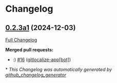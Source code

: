 # Changelog

## [0.2.3a1](https://github.com/OpenVoiceOS/ovos-solver-YesNo-plugin/tree/0.2.3a1) (2024-12-03)

[Full Changelog](https://github.com/OpenVoiceOS/ovos-solver-YesNo-plugin/compare/0.2.2...0.2.3a1)

**Merged pull requests:**

- :\) [\#16](https://github.com/OpenVoiceOS/ovos-solver-YesNo-plugin/pull/16) ([gitlocalize-app[bot]](https://github.com/apps/gitlocalize-app))



\* *This Changelog was automatically generated by [github_changelog_generator](https://github.com/github-changelog-generator/github-changelog-generator)*
